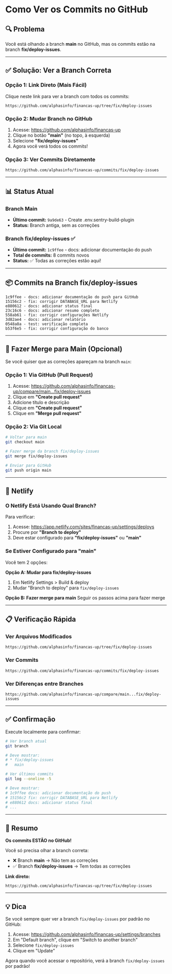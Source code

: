 # Como Ver os Commits no GitHub

## 🔍 Problema
Você está olhando a branch **main** no GitHub, mas os commits estão na branch **fix/deploy-issues**.

---

## ✅ Solução: Ver a Branch Correta

### Opção 1: Link Direto (Mais Fácil)
Clique neste link para ver a branch com todos os commits:

```
https://github.com/alphasinfo/financas-up/tree/fix/deploy-issues
```

### Opção 2: Mudar Branch no GitHub
1. Acesse: https://github.com/alphasinfo/financas-up
2. Clique no botão **"main"** (no topo, à esquerda)
3. Selecione **"fix/deploy-issues"**
4. Agora você verá todos os commits!

### Opção 3: Ver Commits Diretamente
```
https://github.com/alphasinfo/financas-up/commits/fix/deploy-issues
```

---

## 📊 Status Atual

### Branch Main
- **Último commit:** `9a9de63` - Create .env.sentry-build-plugin
- **Status:** Branch antiga, sem as correções

### Branch fix/deploy-issues ✅
- **Último commit:** `1c9ffee` - docs: adicionar documentação do push
- **Total de commits:** 8 commits novos
- **Status:** ✅ Todas as correções estão aqui!

---

## 📦 Commits na Branch fix/deploy-issues

```
1c9ffee - docs: adicionar documentação do push para GitHub
15156c2 - fix: corrigir DATABASE_URL para Netlify
e880612 - docs: adicionar status final
23c16c6 - docs: adicionar resumo completo
558ab61 - fix: corrigir configurações Netlify
3d82ae4 - docs: adicionar relatório
0548a8a - test: verificação completa
b53f6e5 - fix: corrigir configuração do banco
```

---

## 🔄 Fazer Merge para Main (Opcional)

Se você quiser que as correções apareçam na branch `main`:

### Opção 1: Via GitHub (Pull Request)
1. Acesse: https://github.com/alphasinfo/financas-up/compare/main...fix/deploy-issues
2. Clique em **"Create pull request"**
3. Adicione título e descrição
4. Clique em **"Create pull request"**
5. Clique em **"Merge pull request"**

### Opção 2: Via Git Local
```bash
# Voltar para main
git checkout main

# Fazer merge da branch fix/deploy-issues
git merge fix/deploy-issues

# Enviar para GitHub
git push origin main
```

---

## 🚀 Netlify

### O Netlify Está Usando Qual Branch?

Para verificar:
1. Acesse: https://app.netlify.com/sites/financas-up/settings/deploys
2. Procure por **"Branch to deploy"**
3. Deve estar configurado para **"fix/deploy-issues"** ou **"main"**

### Se Estiver Configurado para "main"
Você tem 2 opções:

**Opção A: Mudar para fix/deploy-issues**
1. Em Netlify Settings > Build & deploy
2. Mudar "Branch to deploy" para `fix/deploy-issues`

**Opção B: Fazer merge para main**
Seguir os passos acima para fazer merge

---

## 📋 Verificação Rápida

### Ver Arquivos Modificados
```
https://github.com/alphasinfo/financas-up/tree/fix/deploy-issues
```

### Ver Commits
```
https://github.com/alphasinfo/financas-up/commits/fix/deploy-issues
```

### Ver Diferenças entre Branches
```
https://github.com/alphasinfo/financas-up/compare/main...fix/deploy-issues
```

---

## ✅ Confirmação

Execute localmente para confirmar:

```bash
# Ver branch atual
git branch

# Deve mostrar:
# * fix/deploy-issues
#   main

# Ver últimos commits
git log --oneline -5

# Deve mostrar:
# 1c9ffee docs: adicionar documentação do push
# 15156c2 fix: corrigir DATABASE_URL para Netlify
# e880612 docs: adicionar status final
# ...
```

---

## 🎯 Resumo

**Os commits ESTÃO no GitHub!**

Você só precisa olhar a branch correta:
- ❌ Branch **main** → Não tem as correções
- ✅ Branch **fix/deploy-issues** → Tem todas as correções

**Link direto:**
```
https://github.com/alphasinfo/financas-up/tree/fix/deploy-issues
```

---

## 💡 Dica

Se você sempre quer ver a branch `fix/deploy-issues` por padrão no GitHub:

1. Acesse: https://github.com/alphasinfo/financas-up/settings/branches
2. Em "Default branch", clique em "Switch to another branch"
3. Selecione `fix/deploy-issues`
4. Clique em "Update"

Agora quando você acessar o repositório, verá a branch `fix/deploy-issues` por padrão!
